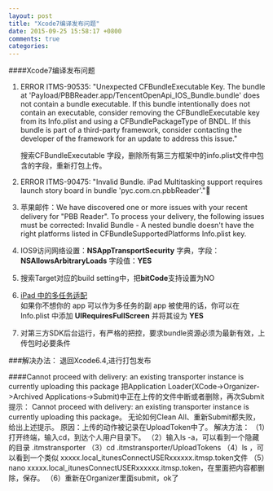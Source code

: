 ```yaml
---
layout: post
title: "Xcode7编译发布问题"
date: 2015-09-25 15:58:17 +0800
comments: true
categories: 
---
```

####Xcode7编译发布问题
1. ERROR ITMS-90535: "Unexpected CFBundleExecutable Key. The bundle at 'Payload/PBBReader.app/TencentOpenApi_IOS_Bundle.bundle' does not contain a bundle executable. If this bundle intentionally does not contain an executable, consider removing the CFBundleExecutable key from its Info.plist and using a CFBundlePackageType of BNDL. If this bundle is part of a third-party framework, consider contacting the developer of the framework for an update to address this issue."
	
	搜索CFBundleExecutable 字段，删除所有第三方框架中的info.plist文件中包含的字段，重新打包上传。

2. ERROR ITMS-90475: "Invalid Bundle. iPad Multitasking support requires launch story board in bundle 'pyc.com.cn.pbbReader'."
3. 苹果邮件：We have discovered one or more issues with your recent delivery for "PBB Reader". To process your delivery, the following issues must be corrected: 
Invalid Bundle - A nested bundle doesn't have the right platforms listed in CFBundleSupportedPlatforms Info.plist key.

4. IOS9访问网络设置：**NSAppTransportSecurity** 字典，字段：**NSAllowsArbitraryLoads**  字段值：**YES**
6. 搜索Target对应的build setting中，把**bitCode**支持设置为NO
8. [iPad 中的多任务适配](http://onevcat.com/2015/06/multitasking/)  
如果你不想你的 app 可以作为多任务的副 app 被使用的话，你可以在 Info.plist 中添加 **UIRequiresFullScreen** 并将其设为 **YES**
5. 对第三方SDK后台运行，有严格的把控，要求bundle资源必须为最新有效，上传包时必要条件


###解决办法：
退回Xcode6.4,进行打包发布

####Cannot proceed with delivery: an existing transporter instance is currently uploading this package
把Application Loader(XCode->Organizer->Archived Applications->Submit)中正在上传的文件中断或者删除，再次Submit提示：
Cannot proceed with delivery: an existing transporter instance is currently uploading this package。
无论如何Clean All、重新Submit都失败，给出上述提示。
原因：上传的动作被记录在UploadToken中了。
解决方法：
（1）打开终端，输入cd，到达个人用户目录下。
（2）输入ls -a，可以看到一个隐藏的目录 .itmstransporter
（3）cd .itmstransporter/UploadTokens
（4）ls ，可以看到一个类似 xxxxx.local_itunesConnectUSERxxxxxx.itmsp.token文件
（5）nano  xxxxx.local_itunesConnectUSERxxxxxx.itmsp.token，在里面把内容都删除，保存。
（6）重新在Organizer里面submit，ok了